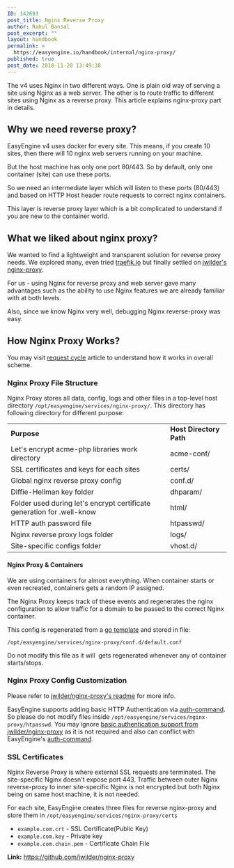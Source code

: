 ```yaml
---
ID: 142693
post_title: Nginx Reverse Proxy
author: Rahul Bansal
post_excerpt: ""
layout: handbook
permalink: >
  https://easyengine.io/handbook/internal/nginx-proxy/
published: true
post_date: 2018-11-20 13:49:38
---
```

<!-- wp:paragraph -->
<p>The v4 uses Nginx in two different ways. One is <g class="gr_ gr_8 gr-alert gr_gramm gr_inline_cards gr_run_anim Grammar only-ins replaceWithoutSep" id="8" data-gr-id="8">plain</g> old way of serving a site using Nginx as a web server. The other is to route traffic to different sites using Nginx as a reverse proxy. This article explains nginx-proxy part in details.</p>
<!-- /wp:paragraph -->

<!-- wp:heading -->
<h2>Why we need reverse p<g class="gr_ gr_7 gr-alert gr_spell gr_inline_cards gr_run_anim ContextualSpelling ins-del multiReplace" id="7" data-gr-id="7">roxy</g>?</h2>
<!-- /wp:heading -->

<!-- wp:paragraph -->
<p>EasyEngine v4 uses docker for every site. This means, if you create 10 sites, then there will 10 nginx web servers running on your machine.</p>
<!-- /wp:paragraph -->

<!-- wp:paragraph -->
<p>But the host machine has only one port 80/443. So by default, only one container (site) can use these ports. &nbsp;</p>
<!-- /wp:paragraph -->

<!-- wp:paragraph -->
<p> So we need an intermediate layer which will listen to these ports (80/443) and based on HTTP Host header route requests to correct nginx containers.</p>
<!-- /wp:paragraph -->

<!-- wp:paragraph -->
<p>This layer is reverse proxy layer which is a bit complicated to understand if you are new to the container world.</p>
<!-- /wp:paragraph -->

<!-- wp:heading -->
<h2 id="mce_5">What we liked about nginx proxy?</h2>
<!-- /wp:heading -->

<!-- wp:paragraph -->
<p>We wanted to find a lightweight and transparent solution for reverse proxy needs. We explored many, even tried&nbsp;<a href="https://traefik.io/">traefik.io</a> but finally settled on&nbsp;<a href="https://github.com/jwilder/nginx-proxy"><g class="gr_ gr_294 gr-alert gr_spell gr_inline_cards gr_run_anim ContextualSpelling ins-del multiReplace" id="294" data-gr-id="294">jwilder's</g> nginx-proxy</a>.</p>
<!-- /wp:paragraph -->

<!-- wp:paragraph -->
<p>For us - using Nginx for reverse proxy and web server gave many advantages such as the&nbsp;ability to use Nginx features we are already familiar with at both levels. </p>
<!-- /wp:paragraph -->

<!-- wp:paragraph -->
<p>Also, since we know Nginx very well, debugging Nginx reverse-proxy was easy.</p>
<!-- /wp:paragraph -->

<!-- wp:heading -->
<h2>How Nginx Proxy Works?</h2>
<!-- /wp:heading -->

<!-- wp:paragraph -->
<p>You may visit <a href="https://easyengine.io/handbook/request-cycle/">request cycle</a> article to understand how it works in overall scheme.</p>
<!-- /wp:paragraph -->

<!-- wp:heading {"level":3} -->
<h3>Nginx Proxy File Structure</h3>
<!-- /wp:heading -->

<!-- wp:paragraph -->
<p>Nginx Proxy stores all data, config, logs and other files in a top-level host directory <code>/opt/easyengine/services/nginx-proxy/</code>. This directory has following directory for different purpose:</p>
<!-- /wp:paragraph -->

<!-- wp:table -->
<table class="wp-block-table"><tbody><tr><td><strong>Purpose</strong></td><td><strong>Host Directory Path</strong></td></tr><tr><td>Let's encrypt acme-php libraries work directory&nbsp;</td><td>acme-conf/</td></tr><tr><td>SSL&nbsp;certificates and keys for each sites</td><td>certs/</td></tr><tr><td>Global nginx reverse proxy config&nbsp;</td><td>conf.d/</td></tr><tr><td>Diffie-Hellman key folder</td><td>dhparam/</td></tr><tr><td>Folder used during let's encrypt certificate generation <g class="gr_ gr_10 gr-alert gr_gramm gr_inline_cards gr_run_anim Style multiReplace" id="10" data-gr-id="10">for .</g>well-know</td><td>html/</td></tr><tr><td>HTTP auth password file</td><td>htpasswd/</td></tr><tr><td>Nginx reverse proxy logs folder</td><td>logs/</td></tr><tr><td>Site-specific configs folder</td><td>vhost.d/</td></tr></tbody></table>
<!-- /wp:table -->

<!-- wp:heading {"level":4} -->
<h4>Nginx Proxy &amp; Containers</h4>
<!-- /wp:heading -->

<!-- wp:paragraph -->
<p>We are using containers for almost everything. When container starts or even recreated, containers gets a&nbsp;random IP assigned.  </p>
<!-- /wp:paragraph -->

<!-- wp:paragraph -->
<p>The Nginx Proxy  keeps track of these events and regenerates the nginx configuration to allow traffic for a domain to be passed to the correct Nginx container. </p>
<!-- /wp:paragraph -->

<!-- wp:paragraph -->
<p>This config is regenerated from a&nbsp;<a href="https://github.com/EasyEngine/dockerfiles/blob/master/nginx-proxy/nginx.tmpl">go template</a>&nbsp;and stored in file:</p>
<!-- /wp:paragraph -->

<!-- wp:code -->
<pre class="wp-block-code"><code>/opt/easyengine/services/nginx-proxy/conf.d/default.conf</code></pre>
<!-- /wp:code -->

<!-- wp:paragraph -->
<p>Do not&nbsp;modify&nbsp;this file as it will&nbsp; gets regenerated whenever any of container starts/stops.</p>
<!-- /wp:paragraph -->

<!-- wp:heading {"level":3} -->
<h3>Nginx Proxy Config Customization</h3>
<!-- /wp:heading -->

<!-- wp:paragraph -->
<p>Please refer to&nbsp;<a href="https://github.com/jwilder/nginx-proxy#custom-nginx-configuration">jwilder/nginx-proxy's readme</a>&nbsp;for more info.</p>
<!-- /wp:paragraph -->

<!-- wp:paragraph -->
<p>EasyEngine supports adding basic HTTP Authentication via&nbsp;<a href="https://github.com/easyengine/auth-command">auth-command</a>. So please do not modify files inside&nbsp;<code>/opt/easyengine/services/nginx-proxy/htpasswd</code>. You may ignore <a href="https://github.com/jwilder/nginx-proxy#basic-authentication-support">basic authentication support from jwilder/nginx-proxy</a>&nbsp;as it is not required and also can conflict with EasyEngine's&nbsp;<a href="https://github.com/easyengine/auth-command">auth-command</a>.&nbsp;</p>
<!-- /wp:paragraph -->

<!-- wp:heading {"level":3} -->
<h3>SSL Certificates</h3>
<!-- /wp:heading -->

<!-- wp:paragraph -->
<p>Nginx Reverse Proxy is where external SSL requests are terminated. The site-specific Nginx doesn't expose port 443. Traffic between outer Nginx reverse-proxy to inner site-specific Nginx is not encrypted but both Nginx being on same host machine, it is not needed.</p>
<!-- /wp:paragraph -->

<!-- wp:paragraph -->
<p>For each site, EasyEngine creates  three files for reverse nginx-proxy and store them in <code>/opt/easyengine/services/nginx-proxy/certs</code></p>
<!-- /wp:paragraph -->

<!-- wp:list -->
<ul><li><code>example.com.crt</code> - SSL Certificate(Public Key)</li><li><code>example.com.key</code> - Private key</li><li><code>example.com.chain.pem</code> - Certificate Chain File</li></ul>
<!-- /wp:list -->

<!-- wp:paragraph -->
<p><strong>Link:</strong>&nbsp;<a href="https://github.com/jwilder/nginx-proxy">https://github.com/jwilder/nginx-proxy</a></p>
<!-- /wp:paragraph -->